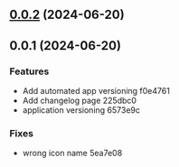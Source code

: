 
## [0.0.2](https://github.com/lut3k-IT/aot-app/compare/v0.0.1...v0.0.2) (2024-06-20)

## 0.0.1 (2024-06-20)


### Features

* Add automated app versioning f0e4761
* Add changelog page 225dbc0
* application versioning 6573e9c


### Fixes

* wrong icon name 5ea7e08
